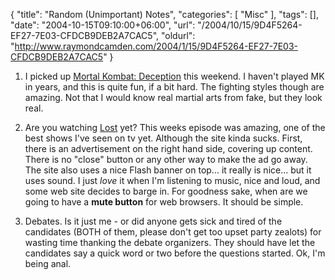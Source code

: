 {
	"title": "Random (Unimportant) Notes",
	"categories": [
		"Misc"
	],
	"tags": [],
	"date": "2004-10-15T09:10:00+06:00",
	"url": "/2004/10/15/9D4F5264-EF27-7E03-CFDCB9DEB2A7CAC5",
	"oldurl": "http://www.raymondcamden.com/2004/1/15/9D4F5264-EF27-7E03-CFDCB9DEB2A7CAC5"
}

1) I picked up <a href="http://www.mkdeception.com/">Mortal Kombat: Deception</a> this weekend. I haven't played MK in years, and this is quite fun, if a bit hard. The fighting styles though are amazing. Not that I would know real martial arts from fake, but they look real. 

2) Are you watching <a href="http://abc.go.com/primetime/lost/index.html">Lost</a> yet? This weeks episode was amazing, one of the best shows I've seen on tv yet. Although the site kinda sucks. First, there is an advertisement on the right hand side, covering up content. There is no "close" button or any other way to make the ad go away. The site also uses a nice Flash banner on top... it really is nice... but it uses sound. I just <i>love</i> it when I'm listening to music, nice and loud, and some web site decides to barge in. For goodness sake, when are we going to have a <b>mute button</b> for web browsers. It should be simple. 

3) Debates. Is it just me - or did anyone gets sick and tired of the candidates (BOTH of them, please don't get too upset party zealots) for wasting time thanking the debate organizers. They should have let the candidates say a quick word or two before the questions started. Ok, I'm being anal.